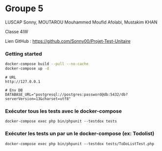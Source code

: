 # Groupe 5
LUSCAP Sonny, MOUTAROU Mouhammed Moufid Afolabi, Mustakim KHAN

Classe 4IW

Lien GitHub : https://github.com/Sonny00/Projet-Test-Unitaire

### Getting started

```bash
docker-compose build --pull --no-cache
docker-compose up -d
```

```
# URL
http://127.0.0.1

# Env DB
DATABASE_URL="postgresql://postgres:password@db:5432/db?serverVersion=13&charset=utf8"
```

### Exécuter tous les tests avec le docker-compose
```docker-compose exec php bin/phpunit --testdox tests```

### Exécuter les tests un par un le docker-compose (ex: Todolist)
```docker-compose exec php bin/phpunit --testdox tests/ToDoListTest.php```